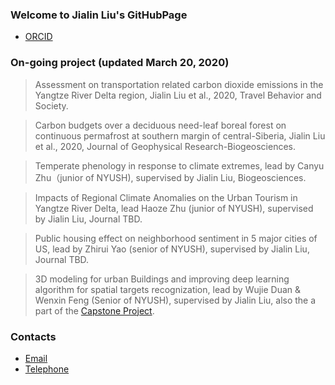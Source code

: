 ### Welcome to Jialin Liu's GitHubPage

- [ORCID](https://orcid.org/0000-0002-0661-8886)

### On-going project (updated March 20, 2020)

> Assessment on transportation related carbon dioxide emissions in the Yangtze River Delta region, Jialin Liu et al., 2020, Travel Behavior and Society.

> Carbon budgets over a deciduous need-leaf boreal forest on continuous permafrost at southern margin of central-Siberia, Jialin Liu et al., 2020, Journal of Geophysical Research-Biogeosciences.

> Temperate phenology in response to climate extremes, lead by Canyu Zhu（junior of NYUSH), supervised by Jialin Liu, Biogeosciences.

> Impacts of Regional Climate Anomalies on the Urban Tourism in Yangtze River Delta, lead Haoze Zhu (junior of NYUSH), supervised by Jialin Liu, Journal TBD.

> Public housing effect on neighborhood sentiment in 5 major cities of US, lead by Zhirui Yao (senior of NYUSH), supervised by Jialin Liu, Journal TBD. 

> 3D modeling for urban Buildings and improving deep learning algorithm for spatial targets recognization, lead by Wujie Duan & Wenxin Feng (Senior of NYUSH), supervised by Jialin Liu, also the a part of the [Capstone Project](https://shanghai.nyu.edu/academics/majors/data-science).

### Contacts

- [Email](jialin.liu@nyu.edu)
- [Telephone](+86-13164287856)
